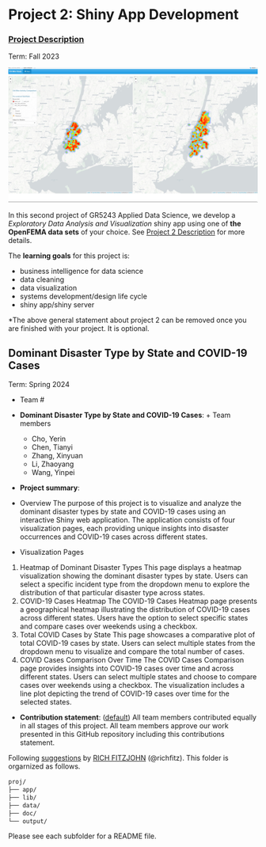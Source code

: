 # Project 2: Shiny App Development

### [Project Description](doc/project2_desc.md)

Term: Fall 2023

![screenshot](doc/figs/map.jpg)

In this second project of GR5243 Applied Data Science, we develop a *Exploratory Data Analysis and Visualization* shiny app using one of **the OpenFEMA data sets** of your choice. See [Project 2 Description](doc/project2_desc.md) for more details.  

The **learning goals** for this project is:

- business intelligence for data science
- data cleaning
- data visualization
- systems development/design life cycle
- shiny app/shiny server

*The above general statement about project 2 can be removed once you are finished with your project. It is optional.

## Dominant Disaster Type by State and COVID-19 Cases
Term: Spring 2024

+ Team #
+ **Dominant Disaster Type by State and COVID-19 Cases**: + Team members
	+ Cho, Yerin
	+ Chen, Tianyi
	+ Zhang, Xinyuan
	+ Li, Zhaoyang
	+ Wang, Yinpei

+ **Project summary**: 
- Overview
The purpose of this project is to visualize and analyze the dominant disaster types by state and COVID-19 cases using an interactive Shiny web application. The application consists of four visualization pages, each providing unique insights into disaster occurrences and COVID-19 cases across different states.

- Visualization Pages
1. Heatmap of Dominant Disaster Types
This page displays a heatmap visualization showing the dominant disaster types by state.
Users can select a specific incident type from the dropdown menu to explore the distribution of that particular disaster type across states.
2. COVID-19 Cases Heatmap
The COVID-19 Cases Heatmap page presents a geographical heatmap illustrating the distribution of COVID-19 cases across different states.
Users have the option to select specific states and compare cases over weekends using a checkbox.
3. Total COVID Cases by State
This page showcases a comparative plot of total COVID-19 cases by state.
Users can select multiple states from the dropdown menu to visualize and compare the total number of cases.
4. COVID Cases Comparison Over Time
The COVID Cases Comparison page provides insights into COVID-19 cases over time and across different states.
Users can select multiple states and choose to compare cases over weekends using a checkbox. The visualization includes a line plot depicting the trend of COVID-19 cases over time for the selected states.

+ **Contribution statement**: ([default](doc/a_note_on_contributions.md)) All team members contributed equally in all stages of this project. All team members approve our work presented in this GitHub repository including this contributions statement. 

Following [suggestions](http://nicercode.github.io/blog/2013-04-05-projects/) by [RICH FITZJOHN](http://nicercode.github.io/about/#Team) (@richfitz). This folder is orgarnized as follows.

```
proj/
├── app/
├── lib/
├── data/
├── doc/
└── output/
```

Please see each subfolder for a README file.

